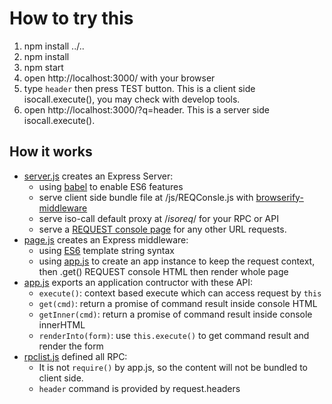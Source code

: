 How to try this
===============

1. npm install ../..
2. npm install
3. npm start
4. open http://localhost:3000/ with your browser
5. type `header` then press TEST button. This is a client side isocall.execute(), you may check with develop tools.
6. open http://localhost:3000/?q=header. This is a server side isocall.execute().

How it works
------------

* <a href="server.js">server.js</a> creates an Express Server:
  * using <a href="http://babeljs.io/">babel</a> to enable ES6 features
  * serve client side bundle file at /js/REQConsle.js with <a href="https://github.com/ForbesLindesay/browserify-middleware">browserify-middleware</a>
  * serve iso-call default proxy at /_isoreq_/ for your RPC or API
  * serve a <a href="page.js">REQUEST console page</a> for any other URL requests.
* <a href="page.js">page.js</a> creates an Express middleware:
  * using <a href="http://babeljs.io/docs/learn-es6/">ES6</a> template string syntax
  * using <a href="app.js">app.js</a> to create an app instance to keep the request context, then .get() REQUEST console HTML then render whole page
* <a href="app.js">app.js</a> exports an application contructor with these API:
  * `execute()`: context based execute which can access request by `this`
  * `get(cmd)`: return a promise of command result inside console HTML
  * `getInner(cmd)`: return a promise of command result inside console innerHTML
  * `renderInto(form)`: use `this.execute()` to get command result and render the form
* <a href="rpclist.js">rpclist.js</a> defined all RPC:
  * It is not `require()` by app.js, so the content will not be bundled to client side.
  * `header` command is provided by request.headers
